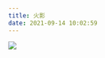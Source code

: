 ```yaml
---
title: 火影
date: 2021-09-14 10:02:59
---
```



![](https://cdn.jsdelivr.net/gh/dengyaoquan/Image/Naruto/Naruto24.jpg)


